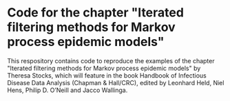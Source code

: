 # Code for the chapter "Iterated filtering methods for Markov process epidemic models"

This respository contains code to reproduce the examples of the chapter "Iterated filtering methods for Markov process epidemic models" by Theresa Stocks, which will feature in the book Handbook of Infectious Disease Data Analysis (Chapman & Hall/CRC), edited by Leonhard Held, Niel Hens, Philip D. O’Neill and Jacco Wallinga.
